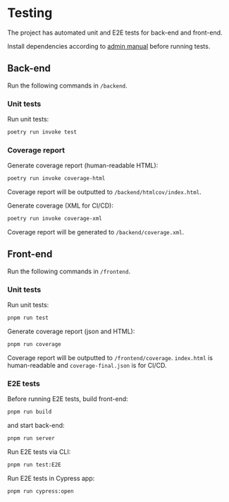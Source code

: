 # Testing

The project has automated unit and E2E tests for back-end and front-end.

Install dependencies according to [admin manual](/docs/admin_manual.md) before running tests.

## Back-end

Run the following commands in `/backend`.

### Unit tests

Run unit tests:

```sh
poetry run invoke test
```

### Coverage report

Generate coverage report (human-readable HTML):

```sh
poetry run invoke coverage-html
```

Coverage report will be outputted to `/backend/htmlcov/index.html`.

Generate coverage (XML for CI/CD):

```sh
poetry run invoke coverage-xml
```

Coverage report will be generated to `/backend/coverage.xml`.

## Front-end

Run the following commands in `/frontend`.

### Unit tests

Run unit tests:

```sh
pnpm run test
```

Generate coverage report (json and HTML):

```sh
pnpm run coverage
```

Coverage report will be outputted to `/frontend/coverage`.
`index.html` is human-readable and `coverage-final.json` is for CI/CD.

### E2E tests

Before running E2E tests, build front-end:

```sh
pnpm run build
```

and start back-end:

```sh
pnpm run server
```

Run E2E tests via CLI:

```sh
pnpm run test:E2E
```

Run E2E tests in Cypress app:

```sh
pnpm run cypress:open
```
